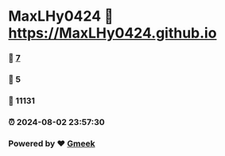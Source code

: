 # MaxLHy0424 :link: https://MaxLHy0424.github.io 
### :page_facing_up: [7](https://MaxLHy0424.github.io/tag.html) 
### :speech_balloon: 5 
### :hibiscus: 11131 
### :alarm_clock: 2024-08-02 23:57:30 
### Powered by :heart: [Gmeek](https://github.com/Meekdai/Gmeek)
